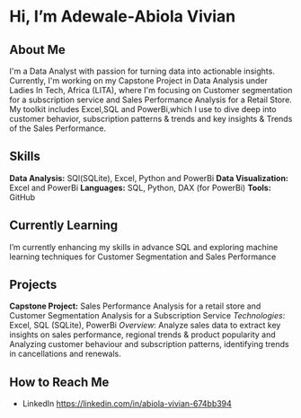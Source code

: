 # Hi, I’m Adewale-Abiola Vivian

## About Me
I'm a Data Analyst with passion for turning data into actionable insights. Currently, I'm working on my Capstone Project in Data Analysis under Ladies In Tech, Africa (LITA), where I'm focusing on Customer segmentation for a subscription service and Sales Performance Analysis for a Retail Store.
My toolkit includes Excel,SQL and PowerBi,which I use to dive deep into customer behavior, subscription patterns & trends and key insights & Trends of the Sales Performance.

## Skills
**Data Analysis:** SQl(SQLite), Excel, Python and PowerBi
**Data Visualization:** Excel and PowerBi
**Languages:** SQL, Python, DAX (for PowerBi)
**Tools:** GitHub

## Currently Learning
I’m currently enhancing my skills in advance SQL and exploring machine learning techniques for Customer Segmentation and Sales Performance

## Projects
**Capstone Project:** Sales Performance Analysis for a retail store and Customer Segmentation Analysis for a Subscription Service
    *Technologies*: Excel, SQL (SQLite), PowerBi
    *Overview*: Analyze sales data to extract key insights on sales performance, regional trends & product popularity and Analyzing customer behaviour and subscription patterns, identifying trends in cancellations and renewals.

## How to Reach Me
- LinkedIn https://linkedin.com/in/abiola-vivian-674bb394

